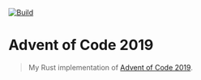 [![Build][build-img]][build-url]

# Advent of Code 2019

> My Rust implementation of [Advent of Code 2019][aoc-url].

[build-img]: https://builds.sr.ht/~janbaudisch/aoc-2019.svg
[build-url]: https://builds.sr.ht/~janbaudisch/aoc-2019
[aoc-url]: https://adventofcode.com/2019
